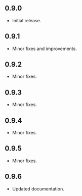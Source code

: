 ## 0.9.0

* Initial release.

## 0.9.1

* Minor fixes and improvements.

## 0.9.2

* Minor fixes.

## 0.9.3

* Minor fixes.

## 0.9.4

* Minor fixes.

## 0.9.5

* Minor fixes.

## 0.9.6

* Updated documentation.